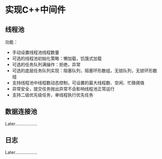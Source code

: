 # 实现C++中间件

## 线程池

功能：

- 手动设置线程池线程数量
- 可选的线程池初始化策略：懒加载，饥饿式加载
- 可选的任务队列满操作：拒绝，异常
- 可选的底层任务队列实现：阻塞队列，阻塞环形数组，无锁队列，无锁环形数组
- 支持线程池中线程数动态控制，可设置的最大线程数、空闲、忙碌阈值
- 异常安全，提交任务抛出异常不会影响线程池正常运行
- 支持二级优先级任务，单线程执行优先任务

## 数据连接池
Later..................

## 日志
Later..................








